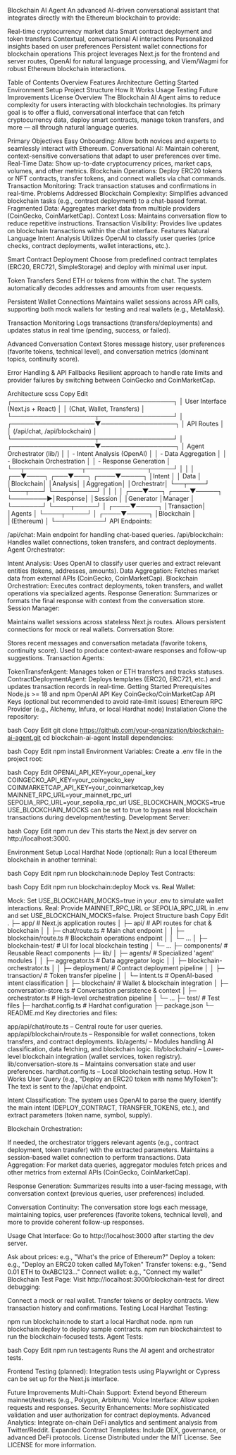 Blockchain AI Agent
An advanced AI-driven conversational assistant that integrates directly with the Ethereum blockchain to provide:

Real-time cryptocurrency market data
Smart contract deployment and token transfers
Contextual, conversational AI interactions
Personalized insights based on user preferences
Persistent wallet connections for blockchain operations
This project leverages Next.js for the frontend and server routes, OpenAI for natural language processing, and Viem/Wagmi for robust Ethereum blockchain interactions.

Table of Contents
Overview
Features
Architecture
Getting Started
Environment Setup
Project Structure
How It Works
Usage
Testing
Future Improvements
License
Overview
The Blockchain AI Agent aims to reduce complexity for users interacting with blockchain technologies. Its primary goal is to offer a fluid, conversational interface that can fetch cryptocurrency data, deploy smart contracts, manage token transfers, and more — all through natural language queries.

Primary Objectives
Easy Onboarding: Allow both novices and experts to seamlessly interact with Ethereum.
Conversational AI: Maintain coherent, context-sensitive conversations that adapt to user preferences over time.
Real-Time Data: Show up-to-date cryptocurrency prices, market caps, volumes, and other metrics.
Blockchain Operations: Deploy ERC20 tokens or NFT contracts, transfer tokens, and connect wallets via chat commands.
Transaction Monitoring: Track transaction statuses and confirmations in real-time.
Problems Addressed
Blockchain Complexity: Simplifies advanced blockchain tasks (e.g., contract deployment) to a chat-based format.
Fragmented Data: Aggregates market data from multiple providers (CoinGecko, CoinMarketCap).
Context Loss: Maintains conversation flow to reduce repetitive instructions.
Transaction Visibility: Provides live updates on blockchain transactions within the chat interface.
Features
Natural Language Intent Analysis
Utilizes OpenAI to classify user queries (price checks, contract deployments, wallet interactions, etc.).

Smart Contract Deployment
Choose from predefined contract templates (ERC20, ERC721, SimpleStorage) and deploy with minimal user input.

Token Transfers
Send ETH or tokens from within the chat. The system automatically decodes addresses and amounts from user requests.

Persistent Wallet Connections
Maintains wallet sessions across API calls, supporting both mock wallets for testing and real wallets (e.g., MetaMask).

Transaction Monitoring
Logs transactions (transfers/deployments) and updates status in real time (pending, success, or failed).

Advanced Conversation Context
Stores message history, user preferences (favorite tokens, technical level), and conversation metrics (dominant topics, continuity score).

Error Handling & API Fallbacks
Resilient approach to handle rate limits and provider failures by switching between CoinGecko and CoinMarketCap.

Architecture
scss
Copy
Edit
┌─────────────────────────────────────┐
│  User Interface (Next.js + React)  │
│       (Chat, Wallet, Transfers)    │
└───────────────────┬─────────────────┘
                    │
┌───────────────────▼─────────────────┐
│            API Routes               │
│    (/api/chat, /api/blockchain)     │
└───────────────────┬─────────────────┘
                    │
┌───────────────────▼─────────────────┐
│     Agent Orchestrator (lib/)       │
│       - Intent Analysis (OpenAI)    │
│       - Data Aggregation            │
│       - Blockchain Orchestration    │
│       - Response Generation         │
└──┬─────────────┬──────────────┬─────┘
   │             │              │
┌──▼────┐    ┌───▼───┐     ┌────▼─────┐
│Intent │    │ Data  │     │Blockchain│
│Analysis│   │Aggregation│ │Orchestratr│
└──┬────┘    └───┬───┘     └────┬─────┘
   │             │              │
   │         ┌───▼───┐     ┌────▼─────┐
   └────────►│Response│     │Session   │
             │Generator    │Manager   │
             └───────┘     └────┬─────┘
                                │
                           ┌────▼─────┐
                           │Transaction│
                           │Agents     │
                           └────┬─────┘
                                │
                           ┌────▼─────┐
                           │Blockchain │
                           │(Ethereum) │
                           └───────────┘
API Endpoints:

/api/chat: Main endpoint for handling chat-based queries.
/api/blockchain: Handles wallet connections, token transfers, and contract deployments.
Agent Orchestrator:

Intent Analysis: Uses OpenAI to classify user queries and extract relevant entities (tokens, addresses, amounts).
Data Aggregation: Fetches market data from external APIs (CoinGecko, CoinMarketCap).
Blockchain Orchestration: Executes contract deployments, token transfers, and wallet operations via specialized agents.
Response Generation: Summarizes or formats the final response with context from the conversation store.
Session Manager:

Maintains wallet sessions across stateless Next.js routes.
Allows persistent connections for mock or real wallets.
Conversation Store:

Stores recent messages and conversation metadata (favorite tokens, continuity score).
Used to produce context-aware responses and follow-up suggestions.
Transaction Agents:

TokenTransferAgent: Manages token or ETH transfers and tracks statuses.
ContractDeploymentAgent: Deploys templates (ERC20, ERC721, etc.) and updates transaction records in real-time.
Getting Started
Prerequisites
Node.js >= 18 and npm
OpenAI API Key
CoinGecko/CoinMarketCap API Keys (optional but recommended to avoid rate-limit issues)
Ethereum RPC Provider (e.g., Alchemy, Infura, or local Hardhat node)
Installation
Clone the repository:

bash
Copy
Edit
git clone https://github.com/your-organization/blockchain-ai-agent.git
cd blockchain-ai-agent
Install dependencies:

bash
Copy
Edit
npm install
Environment Variables: Create a .env file in the project root:

bash
Copy
Edit
OPENAI_API_KEY=your_openai_key
COINGECKO_API_KEY=your_coingecko_key
COINMARKETCAP_API_KEY=your_coinmarketcap_key
MAINNET_RPC_URL=your_mainnet_rpc_url
SEPOLIA_RPC_URL=your_sepolia_rpc_url
USE_BLOCKCHAIN_MOCKS=true
USE_BLOCKCHAIN_MOCKS can be set to true to bypass real blockchain transactions during development/testing.
Development Server:

bash
Copy
Edit
npm run dev
This starts the Next.js dev server on http://localhost:3000.

Environment Setup
Local Hardhat Node (optional):
Run a local Ethereum blockchain in another terminal:

bash
Copy
Edit
npm run blockchain:node
Deploy Test Contracts:

bash
Copy
Edit
npm run blockchain:deploy
Mock vs. Real Wallet:

Mock: Set USE_BLOCKCHAIN_MOCKS=true in your .env to simulate wallet interactions.
Real: Provide MAINNET_RPC_URL or SEPOLIA_RPC_URL in .env and set USE_BLOCKCHAIN_MOCKS=false.
Project Structure
bash
Copy
Edit
.
├─ app/                        # Next.js application routes
│  ├─ api/                     # API routes for chat & blockchain
│  │  ├─ chat/route.ts         # Main chat endpoint
│  │  ├─ blockchain/route.ts   # Blockchain operations endpoint
│  │  └─ ...
│  ├─ blockchain-test/         # UI for local blockchain testing
│  └─ ...
├─ components/                 # Reusable React components
├─ lib/
│  ├─ agents/                  # Specialized 'agent' modules
│  │  ├─ aggregator.ts         # Data aggregator logic
│  │  ├─ blockchain-orchestrator.ts
│  │  ├─ deployment/           # Contract deployment pipeline
│  │  ├─ transaction/          # Token transfer pipeline
│  │  └─ intent.ts             # OpenAI-based intent classification
│  ├─ blockchain/              # Wallet & blockchain integration
│  ├─ conversation-store.ts    # Conversation persistence & context
│  ├─ orchestrator.ts          # High-level orchestration pipeline
│  └─ ...
├─ test/                       # Test files
├─ hardhat.config.ts           # Hardhat configuration
├─ package.json
└─ README.md
Key directories and files:

app/api/chat/route.ts – Central route for user queries.
app/api/blockchain/route.ts – Responsible for wallet connections, token transfers, and contract deployments.
lib/agents/ – Modules handling AI classification, data fetching, and blockchain logic.
lib/blockchain/ – Lower-level blockchain integration (wallet services, token registry).
lib/conversation-store.ts – Maintains conversation state and user preferences.
hardhat.config.ts – Local blockchain testing setup.
How It Works
User Query (e.g., "Deploy an ERC20 token with name MyToken"):
The text is sent to the /api/chat endpoint.

Intent Classification:
The system uses OpenAI to parse the query, identify the main intent (DEPLOY_CONTRACT, TRANSFER_TOKENS, etc.), and extract parameters (token name, symbol, supply).

Blockchain Orchestration:

If needed, the orchestrator triggers relevant agents (e.g., contract deployment, token transfer) with the extracted parameters.
Maintains a session-based wallet connection to perform transactions.
Data Aggregation:
For market data queries, aggregator modules fetch prices and other metrics from external APIs (CoinGecko, CoinMarketCap).

Response Generation:
Summarizes results into a user-facing message, with conversation context (previous queries, user preferences) included.

Conversation Continuity:
The conversation store logs each message, maintaining topics, user preferences (favorite tokens, technical level), and more to provide coherent follow-up responses.

Usage
Chat Interface:
Go to http://localhost:3000 after starting the dev server.

Ask about prices: e.g., "What's the price of Ethereum?"
Deploy a token: e.g., "Deploy an ERC20 token called MyToken"
Transfer tokens: e.g., "Send 0.01 ETH to 0xABC123..."
Connect wallet: e.g., "Connect my wallet"
Blockchain Test Page:
Visit http://localhost:3000/blockchain-test for direct debugging:

Connect a mock or real wallet.
Transfer tokens or deploy contracts.
View transaction history and confirmations.
Testing
Local Hardhat Testing:

npm run blockchain:node to start a local Hardhat node.
npm run blockchain:deploy to deploy sample contracts.
npm run blockchain:test to run the blockchain-focused tests.
Agent Tests:

bash
Copy
Edit
npm run test:agents
Runs the AI agent and orchestrator tests.

Frontend Testing (planned): Integration tests using Playwright or Cypress can be set up for the Next.js interface.

Future Improvements
Multi-Chain Support: Extend beyond Ethereum mainnet/testnets (e.g., Polygon, Arbitrum).
Voice Interface: Allow spoken requests and responses.
Security Enhancements: More sophisticated validation and user authorization for contract deployments.
Advanced Analytics: Integrate on-chain DeFi analytics and sentiment analysis from Twitter/Reddit.
Expanded Contract Templates: Include DEX, governance, or advanced DeFi protocols.
License
Distributed under the MIT License. See LICENSE for more information.
